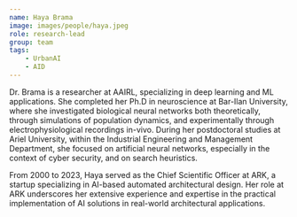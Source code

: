 ```yaml
---
name: Haya Brama
image: images/people/haya.jpeg
role: research-lead
group: team
tags:
    - UrbanAI
    - AID
---
```



Dr. Brama is a researcher at AAIRL, specializing in deep learning and ML applications. She completed her Ph.D in neuroscience at Bar-Ilan University, where she investigated biological neural networks both theoretically, through simulations of population dynamics, and experimentally through electrophysiological recordings in-vivo. During her postdoctoral studies at Ariel University, within the Industrial Engineering and Management Department, she focused on artificial neural networks, especially in the context of cyber security, and on search heuristics. 

From 2000 to 2023, Haya served as the Chief Scientific Officer at ARK, a startup specializing in AI-based automated architectural design. Her role at ARK underscores her extensive experience and expertise in the practical implementation of AI solutions in real-world architectural applications.


